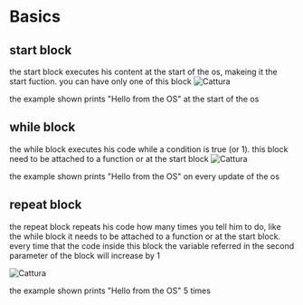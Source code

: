 # Basics

## start block
the start block executes his content at the start of the os, makeing it the start fuction. you can have only one of this block
![Cattura](https://github.com/Samma2009/NovilleOSM/assets/81291107/3a382a7c-5edd-4c09-98ef-622672a28368)

the example shown prints "Hello from the OS" at the start of the os

## while block
the while block executes his code while a condition is true (or 1). this block need to be attached to a function or at the start block
![Cattura](https://github.com/Samma2009/NovilleOSM/assets/81291107/85ad2b87-4a2d-4fb2-a096-73365b95986d)

the example shown prints "Hello from the OS" on every update of the os

## repeat block
the repeat block repeats his code how many times you tell him to do, like the while block it needs to be attached to a function or at the start block. every time that the code inside this block the variable referred in the second parameter of the block will increase by 1 

![Cattura](https://github.com/Samma2009/NovilleOSM/assets/81291107/3ab86051-1aa0-4aa0-91a8-df8bb821b409)

the example shown prints "Hello from the OS" 5 times
